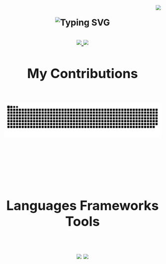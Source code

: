 <img align="right" src="https://visitor-badge.laobi.icu/badge?page_id=MdFoysalBhuiyan.MdFoysalBhuiyan" />

<h1 align="center">
  
<img src="https://readme-typing-svg.herokuapp.com?font=Righteous&size=35&duration=4000&pause=500&color=F56C22&background=4F311C00&width=500&height=70&lines=Hi!+I'm+ifti;I'm+a+student+of;Computer+Science+and+Engineering" alt="Typing SVG" /></a>

 </div>
 
<div align="center"> 
  <a href="mailto:foysalkhan88672@gmail.com">
      <img src="https://img.shields.io/badge/Gmail-333333?style=for-the-badge&logo=gmail&logoColor=red" />
  </a>
    <a href="https://linkedin.com/in/Md Foysal Bhuiyan" target="_blank">
    <img src="https://img.shields.io/badge/LinkedIn-0077B5?style=for-the-badge&logo=linkedin&logoColor=white" target="_blank" />
  </a>
  
<div align="center">
  <h2> My Contributions </h2>
  <br>
  <img alt="snake eating my contributions" src="https://raw.githubusercontent.com/salesp07/salesp07/output/github-contribution-grid-snake.svg" />
  
  <br/><br/><br/>
</div>

<h2 align="center"> Languages Frameworks Tools </h2>
<br/>
<div align="center">
    <img src="https://skillicons.dev/icons?i=vscode,github,c#,C++,java" />
    <img src="https://skillicons.dev/icons?i=c#,c,java,mysql,c++" /><br>
</div>

 <br/><br/><br/>
</div>


